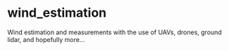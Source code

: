 # wind_estimation
Wind estimation and measurements with the use of UAVs, drones, ground lidar, and hopefully more... 
